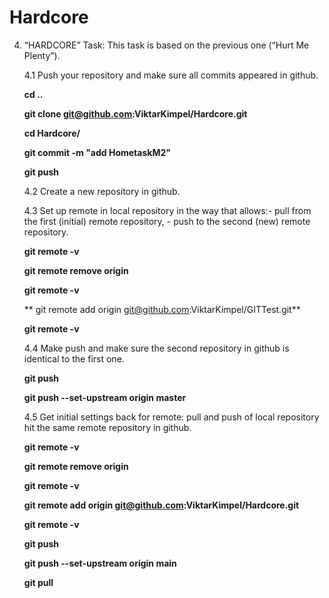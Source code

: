 # Hardcore
4. “HARDCORE” Task: This task is based on the previous one (“Hurt Me Plenty”).

    4.1 Push your repository and make sure all commits appeared in github.
	
	**cd ..**
	
	**git clone git@github.com:ViktarKimpel/Hardcore.git**
	
	**cd Hardcore/**

	**git commit -m "add HometaskM2"**

	**git push**

    4.2 Create a new repository in github.

    4.3 Set up remote in local repository in the way that allows:- pull from the first (initial) remote repository, - push to the second (new) remote repository.

	**git remote -v**

	**git remote remove origin**

	**git remote -v**

	** git remote add origin git@github.com:ViktarKimpel/GITTest.git**

	**git remote -v**

    4.4 Make push and make sure the second repository in github is identical to the first one.

	**git push**

	**git push --set-upstream origin master**

    4.5 Get initial settings back for remote: pull and push of local repository hit the same remote repository in github.

	**git remote -v**

	**git remote remove origin**

	**git remote -v**

	**git remote add origin git@github.com:ViktarKimpel/Hardcore.git**

	**git remote -v**

	**git push**
	
	**git push --set-upstream origin main**

	**git pull**